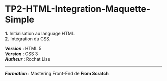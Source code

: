 # TP2-HTML-Integration-Maquette-Simple

**1.** Initialisation au language HTML.<br>
**2.** Intégration du CSS.<br>

***Version*** : HTML 5<br>
***Version*** : CSS 3<br>
***Autheur*** : Rochat Lise<hr>
***Formation*** : Mastering Front-End de **From Scratch**
